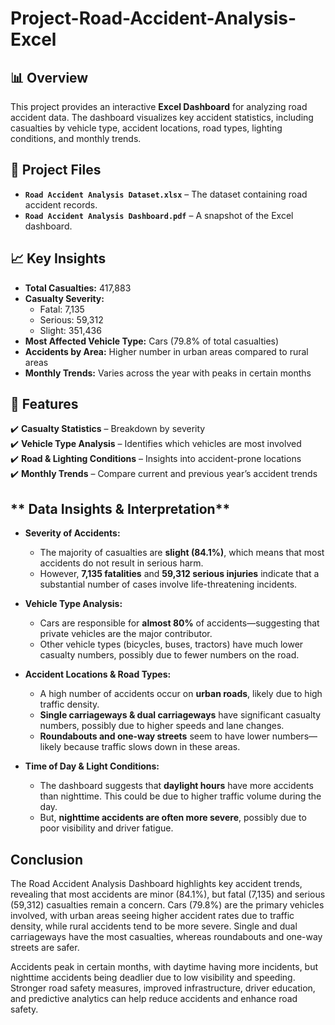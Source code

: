 # Project-Road-Accident-Analysis-Excel

## 📊 Overview  

This project provides an interactive **Excel Dashboard** for analyzing road accident data. The dashboard visualizes key accident statistics, including casualties by vehicle type, accident locations, road types, lighting conditions, and monthly trends.  

## 📂 Project Files  

- **`Road Accident Analysis Dataset.xlsx`** – The dataset containing road accident records.  
- **`Road Accident Analysis Dashboard.pdf`** – A snapshot of the Excel dashboard.  

## 📈 Key Insights  

- **Total Casualties:** 417,883  
- **Casualty Severity:**  
  - Fatal: 7,135  
  - Serious: 59,312  
  - Slight: 351,436  
- **Most Affected Vehicle Type:** Cars (79.8% of total casualties)  
- **Accidents by Area:** Higher number in urban areas compared to rural areas  
- **Monthly Trends:** Varies across the year with peaks in certain months  
  

## 📌 Features  

✔️ **Casualty Statistics** – Breakdown by severity  
✔️ **Vehicle Type Analysis** – Identifies which vehicles are most involved  
✔️ **Road & Lighting Conditions** – Insights into accident-prone locations  
✔️ **Monthly Trends** – Compare current and previous year’s accident trends  
 


## ** Data Insights & Interpretation**   

- **Severity of Accidents:**  
  - The majority of casualties are **slight (84.1%)**, which means that most accidents do not result in serious harm.  
  - However, **7,135 fatalities** and **59,312 serious injuries** indicate that a substantial number of cases involve life-threatening incidents.  

- **Vehicle Type Analysis:**  
  - Cars are responsible for **almost 80%** of accidents—suggesting that private vehicles are the major contributor.  
  - Other vehicle types (bicycles, buses, tractors) have much lower casualty numbers, possibly due to fewer numbers on the road.  

- **Accident Locations & Road Types:**  
  - A high number of accidents occur on **urban roads**, likely due to high traffic density.  
  - **Single carriageways & dual carriageways** have significant casualty numbers, possibly due to higher speeds and lane changes.  
  - **Roundabouts and one-way streets** seem to have lower numbers—likely because traffic slows down in these areas.  

- **Time of Day & Light Conditions:**  
  - The dashboard suggests that **daylight hours** have more accidents than nighttime. This could be due to higher traffic volume during the day.  
  - But, **nighttime accidents are often more severe**, possibly due to poor visibility and driver fatigue.  


## **Conclusion**
The Road Accident Analysis Dashboard highlights key accident trends, revealing that most accidents are minor (84.1%), but fatal (7,135) and serious (59,312) casualties remain a concern. Cars (79.8%) are the primary vehicles involved, with urban areas seeing higher accident rates due to traffic density, while rural accidents tend to be more severe. Single and dual carriageways have the most casualties, whereas roundabouts and one-way streets are safer.

Accidents peak in certain months, with daytime having more incidents, but nighttime accidents being deadlier due to low visibility and speeding. Stronger road safety measures, improved infrastructure, driver education, and predictive analytics can help reduce accidents and enhance road safety.

